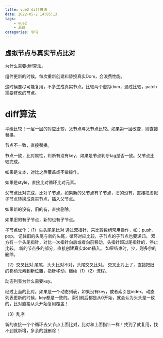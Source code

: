 ```yaml
---
title: vue2 diff算法
date: 2022-05-2 14:05:13
tags:
    - vue2
    - 源码
categories: 学习
---
```

## 虚拟节点与真实节点比对

为什么需要diff算法。

组件更新的时候，每次重新创建和替换真实Dom，会浪费性能。

这时候要尽可能复用，不多生成真实节点。比较两个虚拟dom，通过比较，patch需要修改的节点。
<!-- more -->

# diff算法

平级比较！一层一层的对应比较，父节点与父节点比较。如果第一层改变，则直接替换。

节点不一致，直接替换。

节点一致，比对属性，判断有没有key，如果是节点判断tag是否一致。父节点比较完成。

如果是文本，对比之后覆盖或不做操作。

如果是style，直接比对循环比对元素。

父节点比对完成，比对子节点。如果新的父节点有子节点，旧的没有，直接把虚拟子节点转换成真实节点，插入父节点。

如果新的没有，旧的有，直接删除。

如果旧的有子节点，新的也有子节点。

子节点优化：（1）头头尾尾比对
通过双指针，来比较数组常用操作，如：push, pop。
记住旧的头尾与新的头尾，循环对应比较，子节点的子节点也要递归。
双方有一个头尾指针，对比一次指针向后或者向前移动，头指针超过尾指针的，停止比较。
新的节点多的部分，直接创建真实dom插入。
如果结束时，少，则多余的删除。

（2）交叉比对
尾尾，头头比对不对，头尾交叉比对。
交叉比对上了，直接把旧的移动元素到新位置，指针移动，继续（1）（2）流程。


动态列表为什么需要key。

经过上面的比对，如果是一个动态列表，如果没有key，或者索引是index，动态列表更新的时候，key都是一致的。索引前后都是从0开始，就会认为头头是一致的，比对直接从头开始复用覆盖！


（3）乱序

新的直接一个个循环去父节点上面比对，比对和上面指针一样！找到了就复用，找不到就新增，多余的就删除！
